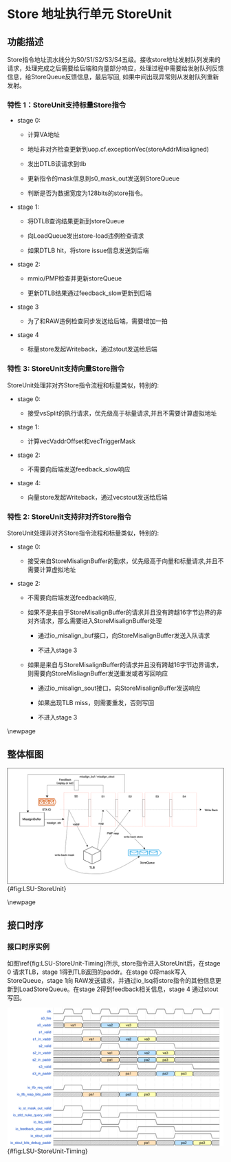 # Store 地址执行单元 StoreUnit

## 功能描述

Store指令地址流水线分为S0/S1/S2/S3/S4五级。接收store地址发射队列发来的请求，处理完成之后需要给后端和向量部分响应，处理过程中需要给发射队列反馈信息，给StoreQueue反馈信息，最后写回, 如果中间出现异常则从发射队列重新发射。

### 特性 1：StoreUnit支持标量Store指令

* stage 0:

    * 计算VA地址

    * 地址非对齐检查更新到uop.cf.exceptionVec(storeAddrMisaligned)

    * 发出DTLB读请求到tlb

    * 更新指令的mask信息到s0_mask_out发送到StoreQueue

    * 判断是否为数据宽度为128bits的store指令。

* stage 1:

    * 将DTLB查询结果更新到storeQueue

    * 向LoadQueue发出store-load违例检查请求

    * 如果DTLB hit，将store issue信息发送到后端

* stage 2:

    * mmio/PMP检查并更新storeQueue

    * 更新DTLB结果通过feedback_slow更新到后端

* stage 3

    * 为了和RAW违例检查同步发送给后端，需要增加一拍

* stage 4

    * 标量store发起Writeback，通过stout发送给后端

### 特性 3: StoreUnit支持向量Store指令

StoreUnit处理非对齐Store指令流程和标量类似，特别的:

* stage 0:

    * 接受vsSplit的执行请求，优先级高于标量请求,并且不需要计算虚拟地址

* stage 1:

    * 计算vecVaddrOffset和vecTriggerMask

* stage 2:

    * 不需要向后端发送feedback_slow响应

* stage 4:

    * 向量store发起Writeback，通过vecstout发送给后端

### 特性 2: StoreUnit支持非对齐Store指令

StoreUnit处理非对齐Store指令流程和标量类似，特别的:

* stage 0:

    * 接受来自StoreMisalignBuffer的勤求，优先级高于向量和标量请求,并且不需要计算虚拟地址

* stage 2:

    * 不需要向后端发送feedback响应,

    * 如果不是来自于StoreMisalignBuffer的请求并且没有跨越16字节边界的非对齐请求，那么需要进入StoreMisalignBuffer处理

        * 通过io_misalign_buf接口，向StoreMisalignBuffer发送入队请求

        * 不进入stage 3

    * 如果是来自与StoreMisalignBuffer的请求并且没有跨越16字节边界请求，则需要向StoreMisliagnBuffer发送重发或者写回响应

        * 通过io_misalign_sout接口，向StoreMisalignBuffer发送响应

        * 如果出现TLB miss，则需要重发，否则写回

        * 不进入stage 3


\newpage

## 整体框图

![StoreUnit整体框图](./figure/LSU-StoreUnit.svg){#fig:LSU-StoreUnit}

\newpage

## 接口时序

### 接口时序实例

如图\ref{fig:LSU-StoreUnit-Timing}所示, store指令进入StoreUnit后，在stage 0 请求TLB，stage 1得到TLB返回的paddr。在stage 0将mask写入StoreQueue，stage 1向 RAW发送请求，并通过io_lsq将store指令的其他信息更新到LoadStoreQueue。在stage 2得到feedback相关信息，stage 4 通过stout写回。

![StoreUnit接口时序](./figure/LSU-StoreUnit-Timing.svg){#fig:LSU-StoreUnit-Timing}
